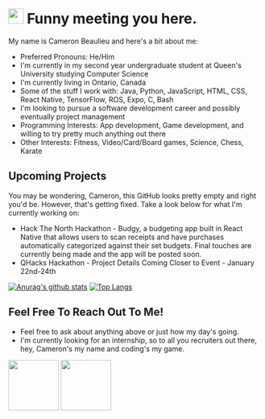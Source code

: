 <h1><img src="https://emojis.slackmojis.com/emojis/images/1531849430/4246/blob-sunglasses.gif?1531849430" width="30"/> Funny meeting you here.</h1>
My name is Cameron Beaulieu and here's a bit about me:

+ Preferred Pronouns: He/Him
+ I'm currently in my second year undergraduate student at Queen's University studying Computer Science 
+ I'm currently living in Ontario, Canada 
+ Some of the stuff I work with: Java, Python, JavaScript, HTML, CSS, React Native, TensorFlow, ROS, Expo, C, Bash
+ I'm looking to pursue a software development career and possibly eventually project management
+ Programming Interests: App development, Game development, and willing to try pretty much anything out there
+ Other Interests: Fitness, Video/Card/Board games, Science, Chess, Karate

## Upcoming Projects
You may be wondering, Cameron, this GitHub looks pretty empty and right you'd be. However, that's getting fixed. Take a look below for what I'm currently working on: 

+ Hack The North Hackathon - Budgy, a budgeting app built in React Native that allows users to scan receipts and have purchases automatically categorized against their set budgets. Final touches are currently being made and the app will be posted soon.
+ QHacks Hackathon - Project Details Coming Closer to Event - January 22nd-24th 




[![Anurag's github stats](https://github-readme-stats.vercel.app/api?username=Cameron-Beaulieu&hide=prs,contribs&show_icons=true&theme=dracula)](https://github.com/anuraghazra/github-readme-stats)
[![Top Langs](https://github-readme-stats.vercel.app/api/top-langs/?username=Cameron-Beaulieu&layout=compact)](https://github.com/anuraghazra/github-readme-stats)

## Feel Free To Reach Out To Me!
+ Feel free to ask about anything above or just how my day's going. 
+ I'm currently looking for an internship, so to all you recruiters out there, hey, Cameron's my name and coding's my game.

<p float="left">
          <a href="https://www.linkedin.com/in/cameron-beaulieu/"><img height=100 src="https://icons-for-free.com/iconfiles/png/512/sc+linkedin-131965017554733397.png"></a>
          <a href="mailto:19cgb@queensu.ca"><img height=100 src="https://cdn4.iconfinder.com/data/icons/ionicons/512/icon-email-512.png"></a></div>
</p>
